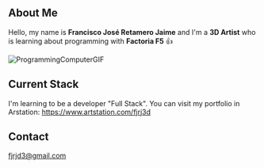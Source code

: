 ## About Me
Hello, my name is **Francisco José Retamero Jaime** and I'm a **3D Artist** who is learning about programming with **Factoria F5** 👍

![ProgrammingComputerGIF](https://github.com/FJRJ3D/FJRJ3D/assets/26229894/b8575082-ce9a-4b47-9431-285253b1e919)

## Current Stack
I'm learning to be a developer "Full Stack". You can visit my portfolio in Arstation:  https://www.artstation.com/fjrj3d

## Contact
fjrjd3@gmail.com
